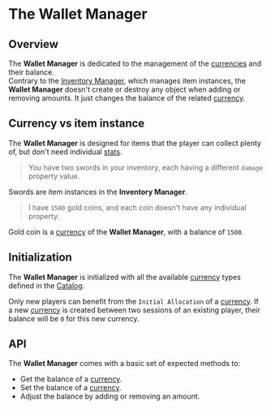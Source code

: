 # The Wallet Manager

## Overview

The __Wallet Manager__ is dedicated to the management of the [currencies] and their balance.  
Contrary to the [Inventory Manager], which manages item instances, the __Wallet Manager__ doesn't create or destroy any object when adding or removing amounts.
It just changes the balance of the related [currency].

## Currency vs item instance

The __Wallet Manager__ is designed for items that the player can collect plenty of, but don't need individual [stats].

> You have two swords in your inventory, each having a different `damage` property value.

Swords are item instances in the __Inventory Manager__.

> I have `1500` gold coins, and each coin doesn't have any individual property.

Gold coin is a [currency] of the __Wallet Manager__, with a balance of `1500`.

## Initialization

The __Wallet Manager__ is initialized with all the available [currency] types defined in the [Catalog].  

Only new players can benefit from the `Initial Allocation` of a [currency].
If a new [currency] is created between two sessions of an existing player, their balance will be `0` for this new currency.

## API

The __Wallet Manager__ comes with a basic set of expected methods to:

- Get the balance of a [currency].
- Set the balance of a [currency].
- Adjust the balance by adding or removing an amount.










[currencies]: ../CatalogItems/Currency.md
[currency]:   ../CatalogItems/Currency.md

[inventory manager]: ../GameSystems/InventoryManager.md

[stats]: ../GameSystems/StatManager.md

[catalog]: ../Catalog.md
